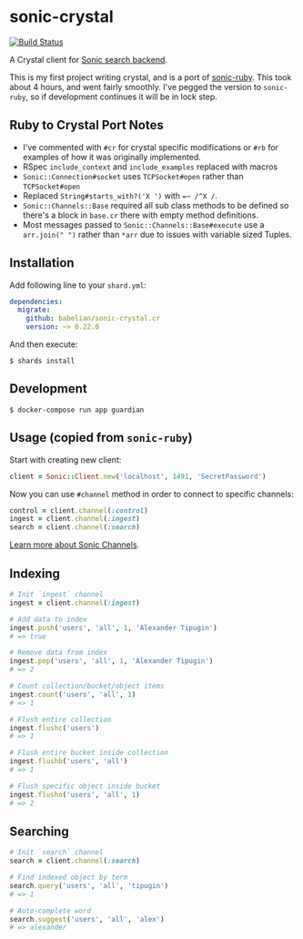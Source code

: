 # sonic-crystal

[![Build Status](https://www.travis-ci.com/babelian/sonic-crystal.svg?branch=master)](https://www.travis-ci.com/babelian/sonic-crystal)

A Crystal client for [Sonic search backend](https://github.com/valeriansaliou/sonic).

This is my first project writing crystal, and is a port of
[sonic-ruby](https://github.com/atipugin/sonic-ruby). This took about 4 hours, and went fairly smoothly. I've pegged the version to `sonic-ruby`, so if development continues it will be in lock step.

## Ruby to Crystal Port Notes

* I've commented with `#cr` for crystal specific modifications or `#rb` for examples of how it was originally implemented.
* RSpec `include_context` and `include_examples` replaced with macros
* `Sonic::Connection#socket` uses `TCPSocket#open` rather than `TCPSocket#open`
* Replaced `String#starts_with?('X ')` with `=~ /^X /`.
* `Sonic::Channels::Base` required all sub class methods to be defined so there's a block in `base.cr` there with empty method definitions.
* Most messages passed to `Sonic::Channels::Base#execute` use a `arr.join(" ")` rather than `*arr` due to issues with variable sized Tuples.

## Installation

Add following line to your `shard.yml`:

```yaml
dependencies:
  migrate:
    github: babelian/sonic-crystal.cr
    version: ~> 0.22.0
```

And then execute:

```shell
$ shards install
```

## Development

```shell
$ docker-compose run app guardian
```

<!-- below copied from sonic-ruby: -->

## Usage (copied from `sonic-ruby`)

Start with creating new client:

```ruby
client = Sonic::Client.new('localhost', 1491, 'SecretPassword')
```

Now you can use `#channel` method in order to connect to specific channels:

```ruby
control = client.channel(:control)
ingest = client.channel(:ingest)
search = client.channel(:search)
```

[Learn more about Sonic Channels](https://github.com/valeriansaliou/sonic/blob/master/PROTOCOL.md).

## Indexing

```ruby
# Init `ingest` channel
ingest = client.channel(:ingest)

# Add data to index
ingest.push('users', 'all', 1, 'Alexander Tipugin')
# => true

# Remove data from index
ingest.pop('users', 'all', 1, 'Alexander Tipugin')
# => 2

# Count collection/bucket/object items
ingest.count('users', 'all', 1)
# => 1

# Flush entire collection
ingest.flushc('users')
# => 1

# Flush entire bucket inside collection
ingest.flushb('users', 'all')
# => 1

# Flush specific object inside bucket
ingest.flusho('users', 'all', 1)
# => 2
```

## Searching

```ruby
# Init `search` channel
search = client.channel(:search)

# Find indexed object by term
search.query('users', 'all', 'tipugin')
# => 1

# Auto-complete word
search.suggest('users', 'all', 'alex')
# => alexander
```